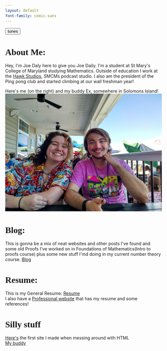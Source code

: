 ```yaml
---
layout: default
font-family: comic-sans
---
```

<!-- Global site tag (gtag.js) - Google Analytics -->
<script async src="https://www.googletagmanager.com/gtag/js?id=G-1RD501NP1L"></script>
<script>
  window.dataLayer = window.dataLayer || [];
  function gtag(){dataLayer.push(arguments);}
  gtag('js', new Date());

  gtag('config', 'G-1RD501NP1L');
</script>

<button onClick="togglePlay()">tunes</button>

<link href="https://fonts.cdnfonts.com/css/comic-sans" rel="stylesheet">

# <span style="font-family:comic-sans">About Me:</span>
Hey, I'm Joe Daly here to give you Joe Daily. I'm a student at St Mary's College of Maryland studying Mathematics. Outside of education I work at the [Hawk Studios](https://www.instagram.com/smcm_hawkstudio/), SMCMs podcast studio. I also am the president of the Ping pong club and started climbing at our wall freshman year!<br/>

Here's me (on the right) and my buddy Ex, somewhere in Solomons Island!<br/>
![Me](Personal/assets/Images/MeAndEx.jpg)<br/>

# <span style="font-family:comic-sans">Blog: </span>
This is gonna be a mix of neat websites and other posts I've found and some old Proofs I've worked on in Foundations of Mathematics(Intro to proofs course) plus some new stuff I'md doing in my current number theory course. [Blog](Personal/BlogPage.md)

# <span style="font-family:comic-sans">Resume: </span>
This is my General Resume:
[Resume](Personal/assets/Resume%20General%20Joe%20Daly-2.pdf)<br/>
I also have a [Professional website](Joe'sResumePage/JoesResume.html) that has my resume and some references! 
<br/>

# <span style="font-family:comic-sans">Silly stuff</span>
[Here's](Personal/SamAl.html) the first site I made when messing around with HTML<br/>
[My buddy](Personal/Forrest.html)
</span>

<audio id="myAudio" src="Personal\assets\Audio\Saint Pepsi - Enjoy yourself.mp3" type="Audio/mp3" preload="auto">
</audio>

<script>

    var myAudio = document.getElementById("myAudio");
    var isPlaying = false;

    function togglePlay() {
    isPlaying ? myAudio.pause() : myAudio.play();
    };

    myAudio.onplaying = function() {
    isPlaying = true;
    };
    myAudio.onpause = function() {
    isPlaying = false;
    };
</script>
